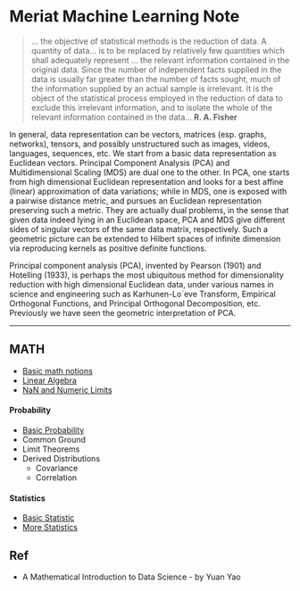 # Meriat Machine Learning Note

> ... the objective of statistical methods is the reduction of data. A quantity of data... is to be replaced by relatively few quantities which shall adequately represent ... the relevant information contained in the original data. Since the number of independent facts supplied in the data is usually far greater than the number of facts sought, much of the information supplied by an actual sample is irrelevant. It is the object of
the statistical process employed in the reduction of data to exclude this irrelevant information, and to isolate the whole of the relevant
information contained in the data...  **R. A. Fisher**

In general, data representation can be vectors, matrices (esp. graphs, networks), tensors, and possibly unstructured such as images, videos, languages, sequences, etc. We start from a basic data representation as Euclidean vectors. Principal Component Analysis (PCA) and Multidimensional
Scaling (MDS) are dual one to the other. In PCA, one starts from high dimensional Euclidean representation and looks for a best affine (linear) approximation of data variations; while in MDS, one is exposed with a pairwise distance metric, and pursues an Euclidean representation preserving such a metric. They are actually dual problems, in the sense that given data indeed lying in an Euclidean space, PCA and MDS give different sides of singular vectors of the same data matrix, respectively. Such a geometric picture can be extended to Hilbert spaces of infinite dimension
via reproducing kernels as positive definite functions.

Principal component analysis (PCA), invented by Pearson (1901) and Hotelling (1933), is perhaps the most ubiquitous method for dimensionality reduction with high dimensional Euclidean data, under various names in science and engineering such as Karhunen-Lo`eve Transform, Empirical Orthogonal Functions, and Principal Orthogonal Decomposition, etc. Previously we have seen the geometric interpretation of PCA.

---

## MATH

* [Basic math notions](/Basic-Math.ipynb)
* [Linear Algebra](/Linear-Algebra.ipynb)
* [NaN and Numeric Limits](/NaN-and-Numeric-Limits.ipynb)

#### Probability
* [Basic Probability](/Basic-Probability.ipynb)
* Common Ground
* Limit Theorems
* Derived Distributions
    * Covariance
    * Correlation
#### Statistics
* [Basic Statistic](/Basic-Statistic.ipynb)
* [More Statistics](/Statistics.ipynb)


## Ref
* A Mathematical Introduction to Data Science - by Yuan Yao